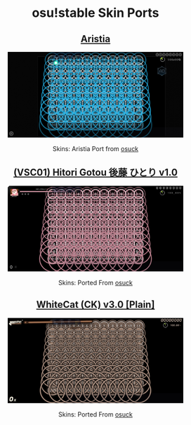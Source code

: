<h1 align=center>osu!stable Skin Ports</h1>

<div align=center>
  <h2><a href="./Aristia/readme.md">Aristia</a></h2>
  <img src="./Aristia/gameplay.jpg" width="400"></img>
  <p>Skins: Aristia Port from <a href="https://skins.osuck.net/skins/866?v=0">osuck</a></p>
</div>

<div align=center>
  <h2><a href="./Btr/readme.md">(VSC01) Hitori Gotou 後藤 ひとり v1.0</a></h2>
  <img src="./Btr/gameplay.jpg" width="400"></img>
  <p>Skins: Ported From <a href="https://skins.osuck.net/skins/2927?v=0">osuck</a></p>
</div>

<div align=center>
  <h2><a href="./Whitecat-3.0/readme.md">WhiteCat (CK) v3.0 [Plain]</a></h2>
  <img src="./Whitecat-3.0/gameplay.jpg" width="400"></img>
  <p>Skins: Ported From <a href="https://skins.osuck.net/skins/2023?v=0">osuck</a></p>
</div>

